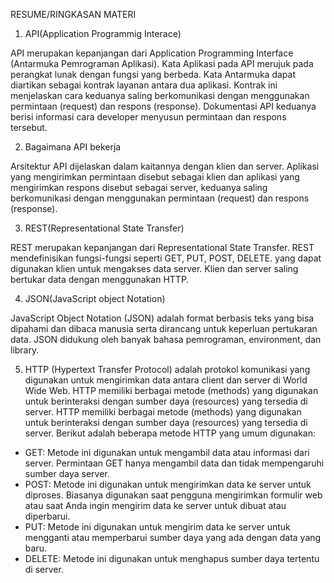 RESUME/RINGKASAN MATERI

1. API(Application Programmig Interace)
<p>API merupakan kepanjangan dari Application Programming Interface (Antarmuka Pemrograman Aplikasi). Kata Aplikasi pada API merujuk pada perangkat lunak dengan fungsi yang berbeda. Kata Antarmuka dapat diartikan sebagai kontrak layanan antara dua aplikasi. Kontrak ini menjelaskan cara keduanya saling berkomunikasi dengan menggunakan permintaan (request) dan respons (response). Dokumentasi API keduanya berisi informasi cara developer menyusun permintaan dan respons tersebut.</p>

2. Bagaimana API bekerja
<p>Arsitektur API dijelaskan dalam kaitannya dengan klien dan server. Aplikasi yang mengirimkan permintaan disebut sebagai klien dan aplikasi yang mengirimkan respons disebut sebagai server, keduanya saling berkomunikasi dengan menggunakan permintaan (request) dan respons (response).</p>

3. REST(Representational State Transfer)
<p>REST merupakan kepanjangan dari Representational State Transfer. REST mendefinisikan fungsi-fungsi seperti GET, PUT, POST, DELETE. yang dapat digunakan klien untuk mengakses data server. Klien dan server saling bertukar data dengan menggunakan HTTP.</p>

4. JSON(JavaScript object Notation)
<p>JavaScript Object Notation (JSON) adalah format berbasis teks yang bisa dipahami dan dibaca manusia serta dirancang untuk keperluan pertukaran data. JSON didukung oleh banyak bahasa pemrograman, environment, dan library.</p>

5. HTTP (Hypertext Transfer Protocol) adalah protokol komunikasi yang digunakan untuk mengirimkan data antara client dan server di <HTTP>World Wide Web. HTTP memiliki berbagai metode (methods) yang digunakan untuk berinteraksi dengan sumber daya (resources) yang tersedia di server. HTTP memiliki berbagai metode (methods) yang digunakan untuk berinteraksi dengan sumber daya (resources) yang tersedia di server. Berikut adalah beberapa metode HTTP yang umum digunakan:</p>

- GET: Metode ini digunakan untuk mengambil data atau informasi dari server. Permintaan GET hanya mengambil data dan tidak mempengaruhi sumber daya server.
- POST: Metode ini digunakan untuk mengirimkan data ke server untuk diproses. Biasanya digunakan saat pengguna mengirimkan formulir web atau saat Anda ingin mengirim data ke server untuk dibuat atau diperbarui.
- PUT: Metode ini digunakan untuk mengirim data ke server untuk mengganti atau memperbarui sumber daya yang ada dengan data yang baru.
- DELETE: Metode ini digunakan untuk menghapus sumber daya tertentu di server.

